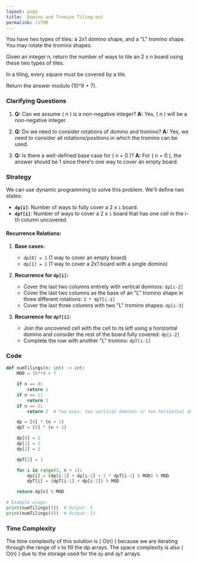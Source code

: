 ```yaml
---
layout: page
title:  Domino and Tromino Tiling-out
permalink: /s790
---
```


You have two types of tiles: a 2x1 domino shape, and a "L" tromino shape. You may rotate the tromino shapes. 

Given an integer n, return the number of ways to tile an 2 x n board using these two types of tiles. 

In a tiling, every square must be covered by a tile. 

Return the answer modulo \(10^9 + 7\).

### Clarifying Questions

1. **Q:** Can we assume \( n \) is a non-negative integer?
   **A:** Yes, \( n \) will be a non-negative integer.

2. **Q:** Do we need to consider rotations of domino and tromino?
   **A:** Yes, we need to consider all rotations/positions in which the tromino can be used.

3. **Q:** Is there a well-defined base case for \( n = 0 \)?
   **A:** For \( n = 0 \), the answer should be 1 since there's one way to cover an empty board.

### Strategy

We can use dynamic programming to solve this problem. We'll define two states:

- **`dp[i]`**: Number of ways to fully cover a 2 x `i` board.
- **`dpT[i]`**: Number of ways to cover a 2 x `i` board that has one cell in the i-th column uncovered.

#### Recurrence Relations:

1. **Base cases:**
   - `dp[0] = 1` (1 way to cover an empty board)
   - `dp[1] = 1` (1 way to cover a 2x1 board with a single domino)

2. **Recurrence for `dp[i]`:**
   - Cover the last two columns entirely with vertical dominos: `dp[i-2]`
   - Cover the last two columns as the base of an "L" tromino shape in three different rotations: `2 * dpT[i-1]`
   - Cover the last three columns with two "L" tromino shapes: `dp[i-3]`
   
3. **Recurrence for `dpT[i]`:**
   - Join the uncovered cell with the cell to its left using a horizontal domino and consider the rest of the board fully covered: `dp[i-2]`
   - Complete the row with another "L" tromino: `dpT[i-1]`

### Code

```python
def numTilings(n: int) -> int:
    MOD = 10**9 + 7

    if n == 0:
        return 1
    if n == 1:
        return 1
    if n == 2:
        return 2  # Two ways: two vertical dominos or two horizontal dominos

    dp = [0] * (n + 1)
    dpT = [0] * (n + 1)

    dp[0] = 1
    dp[1] = 1
    dp[2] = 2

    dpT[2] = 1

    for i in range(3, n + 1):
        dp[i] = (dp[i-1] + dp[i-2] + 2 * dpT[i-1] % MOD) % MOD
        dpT[i] = (dpT[i-1] + dp[i-2]) % MOD

    return dp[n] % MOD

# Example usage:
print(numTilings(3))  # Output: 5
print(numTilings(4))  # Output: 11
```

### Time Complexity

The time complexity of this solution is \( O(n) \) because we are iterating through the range of `n` to fill the dp arrays. The space complexity is also \( O(n) \) due to the storage used for the `dp` and `dpT` arrays.